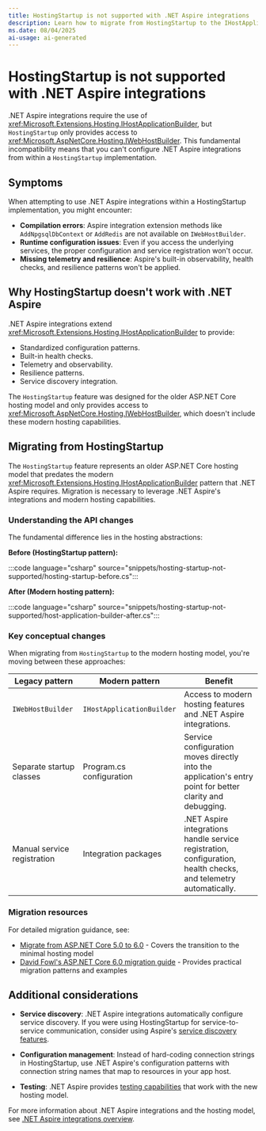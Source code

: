 ```yaml
---
title: HostingStartup is not supported with .NET Aspire integrations
description: Learn how to migrate from HostingStartup to the IHostApplicationBuilder pattern for use with .NET Aspire integrations.
ms.date: 08/04/2025
ai-usage: ai-generated
---
```


# HostingStartup is not supported with .NET Aspire integrations

.NET Aspire integrations require the use of <xref:Microsoft.Extensions.Hosting.IHostApplicationBuilder>, but `HostingStartup` only provides access to <xref:Microsoft.AspNetCore.Hosting.IWebHostBuilder>. This fundamental incompatibility means that you can't configure .NET Aspire integrations from within a `HostingStartup` implementation.

## Symptoms

When attempting to use .NET Aspire integrations within a HostingStartup implementation, you might encounter:

- **Compilation errors**: Aspire integration extension methods like `AddNpgsqlDbContext` or `AddRedis` are not available on `IWebHostBuilder`.
- **Runtime configuration issues**: Even if you access the underlying services, the proper configuration and service registration won't occur.
- **Missing telemetry and resilience**: Aspire's built-in observability, health checks, and resilience patterns won't be applied.

## Why HostingStartup doesn't work with .NET Aspire

.NET Aspire integrations extend <xref:Microsoft.Extensions.Hosting.IHostApplicationBuilder> to provide:

- Standardized configuration patterns.
- Built-in health checks.
- Telemetry and observability.
- Resilience patterns.
- Service discovery integration.

The `HostingStartup` feature was designed for the older ASP.NET Core hosting model and only provides access to <xref:Microsoft.AspNetCore.Hosting.IWebHostBuilder>, which doesn't include these modern hosting capabilities.

## Migrating from HostingStartup

The `HostingStartup` feature represents an older ASP.NET Core hosting model that predates the modern <xref:Microsoft.Extensions.Hosting.IHostApplicationBuilder> pattern that .NET Aspire requires. Migration is necessary to leverage .NET Aspire's integrations and modern hosting capabilities.

### Understanding the API changes

The fundamental difference lies in the hosting abstractions:

**Before (HostingStartup pattern):**

:::code language="csharp" source="snippets/hosting-startup-not-supported/hosting-startup-before.cs":::

**After (Modern hosting pattern):**

:::code language="csharp" source="snippets/hosting-startup-not-supported/host-application-builder-after.cs":::

### Key conceptual changes

When migrating from `HostingStartup` to the modern hosting model, you're moving between these approaches:

| Legacy pattern | Modern pattern | Benefit |
|---|---|---|
| `IWebHostBuilder` | `IHostApplicationBuilder` | Access to modern hosting features and .NET Aspire integrations. |
| Separate startup classes | Program.cs configuration | Service configuration moves directly into the application's entry point for better clarity and debugging. |
| Manual service registration | Integration packages | .NET Aspire integrations handle service registration, configuration, health checks, and telemetry automatically. |

### Migration resources

For detailed migration guidance, see:

- [Migrate from ASP.NET Core 5.0 to 6.0](/aspnet/core/migration/50-to-60?view=aspnetcore-9.0) - Covers the transition to the minimal hosting model
- [David Fowl's ASP.NET Core 6.0 migration guide](https://gist.github.com/davidfowl/0e0372c3c1d895c3ce195ba983b1e03d) - Provides practical migration patterns and examples

## Additional considerations

- **Service discovery**: .NET Aspire integrations automatically configure service discovery. If you were using HostingStartup for service-to-service communication, consider using Aspire's [service discovery features](../service-discovery/overview.md).

- **Configuration management**: Instead of hard-coding connection strings in HostingStartup, use .NET Aspire's configuration patterns with connection string names that map to resources in your app host.

- **Testing**: .NET Aspire provides [testing capabilities](../testing/overview.md) that work with the new hosting model.

For more information about .NET Aspire integrations and the hosting model, see [.NET Aspire integrations overview](../fundamentals/integrations-overview.md).
